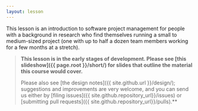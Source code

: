 ```yaml
---
layout: lesson
---
```

This lesson is an introduction to software project management
for people with a background in research
who find themselves running a small to medium-sized project
(one with up to half a dozen team members
working for a few months at a stretch).

> **This lesson is in the early stages of development.
> Please see [this slideshow]({{ page.root }}/short/) for slides
> that outline the material this course would cover.**
> 
> Please also see [the design notes]({{ site.github.url }}/design/);
> suggestions and improvements are very welcome,
> and you can send us either by
> [filing issues]({{ site.github.repository_url}}/issues)
> or
> [submitting pull requests]({{ site.github.repository_url}}/pulls).**
